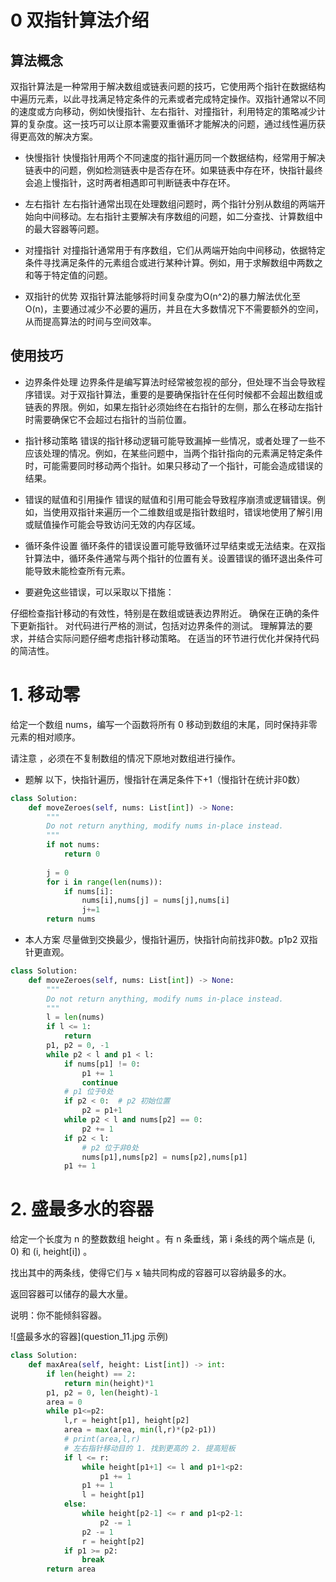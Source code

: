 # 0 双指针算法介绍
## 算法概念
双指针算法是一种常用于解决数组或链表问题的技巧，它使用两个指针在数据结构中遍历元素，以此寻找满足特定条件的元素或者完成特定操作。双指针通常以不同的速度或方向移动，例如快慢指针、左右指针、对撞指针，利用特定的策略减少计算的复杂度。这一技巧可以让原本需要双重循环才能解决的问题，通过线性遍历获得更高效的解决方案。

- 快慢指针
快慢指针用两个不同速度的指针遍历同一个数据结构，经常用于解决链表中的问题，例如检测链表中是否存在环。如果链表中存在环，快指针最终会追上慢指针，这时两者相遇即可判断链表中存在环。

- 左右指针
左右指针通常出现在处理数组问题时，两个指针分别从数组的两端开始向中间移动。左右指针主要解决有序数组的问题，如二分查找、计算数组中的最大容器等问题。

- 对撞指针
对撞指针通常用于有序数组，它们从两端开始向中间移动，依据特定条件寻找满足条件的元素组合或进行某种计算。例如，用于求解数组中两数之和等于特定值的问题。

- 双指针的优势
双指针算法能够将时间复杂度为O(n^2)的暴力解法优化至O(n)，主要通过减少不必要的遍历，并且在大多数情况下不需要额外的空间，从而提高算法的时间与空间效率。

## 使用技巧
- 边界条件处理
边界条件是编写算法时经常被忽视的部分，但处理不当会导致程序错误。对于双指针算法，重要的是要确保指针在任何时候都不会超出数组或链表的界限。例如，如果左指针必须始终在右指针的左侧，那么在移动左指针时需要确保它不会超过右指针的当前位置。

- 指针移动策略
错误的指针移动逻辑可能导致漏掉一些情况，或者处理了一些不应该处理的情况。例如，在某些问题中，当两个指针指向的元素满足特定条件时，可能需要同时移动两个指针。如果只移动了一个指针，可能会造成错误的结果。

- 错误的赋值和引用操作
错误的赋值和引用可能会导致程序崩溃或逻辑错误。例如，当使用双指针来遍历一个二维数组或是指针数组时，错误地使用了解引用或赋值操作可能会导致访问无效的内存区域。

- 循环条件设置
循环条件的错误设置可能导致循环过早结束或无法结束。在双指针算法中，循环条件通常与两个指针的位置有关。设置错误的循环退出条件可能导致未能检查所有元素。

- 要避免这些错误，可以采取以下措施：

仔细检查指针移动的有效性，特别是在数组或链表边界附近。
确保在正确的条件下更新指针。
对代码进行严格的测试，包括对边界条件的测试。
理解算法的要求，并结合实际问题仔细考虑指针移动策略。
在适当的环节进行优化并保持代码的简洁性。

# 1. 移动零
给定一个数组 nums，编写一个函数将所有 0 移动到数组的末尾，同时保持非零元素的相对顺序。

请注意 ，必须在不复制数组的情况下原地对数组进行操作。

- 题解
以下，快指针遍历，慢指针在满足条件下+1（慢指针在统计非0数） 

```python
class Solution:
    def moveZeroes(self, nums: List[int]) -> None:
        """
        Do not return anything, modify nums in-place instead.
        """
        if not nums:
            return 0
        
        j = 0
        for i in range(len(nums)):
            if nums[i]:
                nums[i],nums[j] = nums[j],nums[i]
                j+=1
        return nums
```

- 本人方案
尽量做到交换最少，慢指针遍历，快指针向前找非0数。p1p2 双指针更直观。

```python
class Solution:
    def moveZeroes(self, nums: List[int]) -> None:
        """
        Do not return anything, modify nums in-place instead.
        """
        l = len(nums)
        if l <= 1:
            return
        p1, p2 = 0, -1
        while p2 < l and p1 < l:
            if nums[p1] != 0:
                p1 += 1
                continue
            # p1 位于0处
            if p2 < 0:  # p2 初始位置
                p2 = p1+1
            while p2 < l and nums[p2] == 0:
                p2 += 1
            if p2 < l:
                # p2 位于非0处
                nums[p1],nums[p2] = nums[p2],nums[p1]
            p1 += 1
```

# 2. 盛最多水的容器

给定一个长度为 n 的整数数组 height 。有 n 条垂线，第 i 条线的两个端点是 (i, 0) 和 (i, height[i]) 。

找出其中的两条线，使得它们与 x 轴共同构成的容器可以容纳最多的水。

返回容器可以储存的最大水量。

说明：你不能倾斜容器。

![盛最多水的容器](question_11.jpg 示例)

```python
class Solution:
    def maxArea(self, height: List[int]) -> int:
        if len(height) == 2:
            return min(height)*1
        p1, p2 = 0, len(height)-1
        area = 0
        while p1<=p2:
            l,r = height[p1], height[p2]
            area = max(area, min(l,r)*(p2-p1))
            # print(area,l,r)
            # 左右指针移动目的 1. 找到更高的 2. 提高短板
            if l <= r:
                while height[p1+1] <= l and p1+1<p2:
                    p1 += 1
                p1 += 1
                l = height[p1]
            else:
                while height[p2-1] <= r and p1<p2-1:
                    p2 -= 1
                p2 -= 1
                r = height[p2]
            if p1 >= p2:
                break
        return area
```